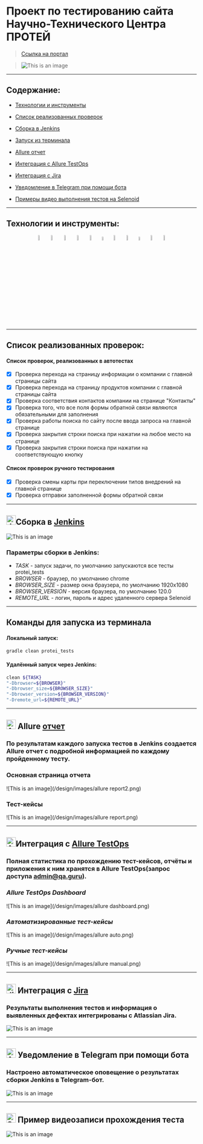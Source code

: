 # Проект по тестированию сайта Научно-Технического Центра ПРОТЕЙ
> <a target="_blank" href="https://protei.ru/">Ссылка на портал</a>

> ![This is an image](/design/images/logo.svg)
____
## **Содержание:**

* <a href="#tools">Технологии и инструменты</a>

* <a href="#cases">Список реализованных проверок</a>

* <a href="#jenkins">Сборка в Jenkins</a>

* <a href="#console">Запуск из терминала</a>

* <a href="#allure">Allure отчет</a>

* <a href="#allure-testops">Интеграция с Allure TestOps</a>

* <a href="#jira">Интеграция с Jira</a>

* <a href="#telegram">Уведомление в Telegram при помощи бота</a>

* <a href="#video">Примеры видео выполнения тестов на Selenoid</a>
____
<a id="tools"></a>
## <a name="Технологии и инструменты">**Технологии и инструменты:**</a>

<p align="center">
<img width="6%" title="IntelliJ IDEA" src="design/icons/intellij-original.svg">
<img width="6%" title="Java" src="design/icons/java-original-wordmark.svg">
<img width="6%" title="Selenide" src="design/icons/Selenide.png">
<img width="6%" title="Selenoid" src="design/icons/Selenoid.png">
<img width="6%" title="Allure Report" src="design/icons/Allure_Report.png">
<img width="5%" title="Allure TestOps" src="design/icons/AllureTestOps.png">
<img width="6%" title="Gradle" src="design/icons/gradle-original.svg">
<img width="6%" title="JUnit5" src="design/icons/junit-original-wordmark.svg">
<img width="5%" title="Jira" src="design/icons/jira-original-wordmark.svg">
<img width="6%" title="GitHub" src="design/icons/github-original-wordmark.svg">
<img width="6%" title="Jenkins" src="design/icons/jenkins-original.svg">
</p>

____
<a id="cases"></a>
## <a name="Список реализованных проверок">**Список реализованных проверок:**</a>
#### Список проверок, реализованных в автотестах
- [x] Проверка перехода на страницу информации о компании с главной страницы сайта
- [x] Проверка перехода на страницу продуктов компании с главной страницы сайта
- [x] Проверка соответствия контактов компании на странице "Контакты"
- [x] Проверка того, что все поля формы обратной связи являются обязательными для заполнения
- [x] Проверка работы поиска по сайту после ввода запроса на главной странице
- [x] Проверка закрытия строки поиска при нажатии на любое место на странице
- [x] Проверка закрытия строки поиска при нажатии на соответствующую кнопку
#### Список проверок ручного тестирования
- [x] Проверка смены карты при переключении типов внедрений на главной странице
- [x] Проверка отправки заполненной формы обратной связи

____
<a id="jenkins"></a>
## <img alt="Jenkins" height="25" src="design/icons/jenkins-original.svg" width="25"/></a><a name="Сборка"></a>Сборка в [Jenkins](https://jenkins.autotests.cloud/job/26-Lorminel-protei/)</a>

 ![This is an image](/design/images/jenkins.png)

### **Параметры сборки в Jenkins:**

- *TASK* - запуск задачи, по умолчанию запускаются все тесты protei_tests
- *BROWSER* - браузер, по умолчанию chrome
- *BROWSER_SIZE* - размер окна браузера, по умолчанию 1920x1080
- *BROWSER_VERSION* - версия браузера, по умолчанию 120.0
- *REMOTE_URL* - логин, пароль и адрес удаленного сервера Selenoid
____
<a id="console"></a>
## Команды для запуска из терминала


#### Локальный запуск:
```bash  
gradle clean protei_tests
```

#### Удалённый запуск через Jenkins:
```bash  
clean ${TASK} 
"-Dbrowser=${BROWSER}" 
"-Dbrowser_size=${BROWSER_SIZE}" 
"-Dbrowser_version=${BROWSER_VERSION}" 
"-Dremote_url=${REMOTE_URL}"
```
____
<a id="allure"></a>
## <img alt="Allure" height="25" src="design/icons/Allure_Report.png" width="25"/></a> <a name="Allure"></a>Allure [отчет](https://jenkins.autotests.cloud/job/26-Lorminel-protei/allure/)</a>
### По результатам каждого запуска тестов в Jenkins создается Allure отчет с подробной информацией по каждому пройденному тесту.

### Основная страница отчета
![This is an image](/design/images/allure report2.png)

### Тест-кейсы
![This is an image](/design/images/allure report.png)

____
<a id="allure-testops"></a>
## <img alt="Allure" height="25" src="design/icons/Allure_Report.png" width="25"/></a>Интеграция с <a target="_blank" href="https://allure.autotests.cloud/project/4202/dashboards">Allure TestOps</a>
### Полная статистика по прохождению тест-кейсов, отчёты и приложения к ним хранятся в Allure TestOps(запрос доступа admin@qa.guru).

### *Allure TestOps Dashboard*
![This is an image](/design/images/allure dashboard.png)

### *Автоматизированные тест-кейсы*
![This is an image](/design/images/allure auto.png)

### *Ручные тест-кейсы*
![This is an image](/design/images/allure manual.png)

____
<a id="jira"></a>
## <img alt="Jira" height="25" src="design/icons/jira-original-wordmark.svg" width="25"/></a> Интеграция с <a target="_blank" href="https://jira.autotests.cloud/browse/HOMEWORK-1201">Jira</a>
### Результаты выполнения тестов и информация о выявленных дефектах интегрированы с Atlassian Jira.
![This is an image](/design/images/jira.png)

____
<a id="telegram"></a>
## <img alt="Allure" height="25" src="design/icons/Telegram.png" width="25"/></a> Уведомление в Telegram при помощи бота
### Настроено автоматическое оповещение о результатах сборки Jenkins в Telegram-бот.
![This is an image](/design/images/telegramBot.png)

____
<a id="video"></a>
## <img alt="Selenoid" height="25" src="design/icons/Selenoid.png" width="25"/></a> Пример видеозаписи прохождения теста
![This is an image](design/images/video.gif)
